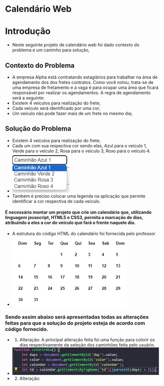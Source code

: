 # Calendário Web 

# Introdução

 - Neste seguinte projeto de calendário web foi dado contexto do problema e um caminho para solução,

## Contexto do Problema

 - A empresa Alpha está contratando estagiários para trabalhar na área de agendamento dos dos fretes contratos. Como você notou, trata-se de uma empresa de fretamento e a vaga é para ocupar uma área que ficará responsável por realizar os agendamentos. A regra de agendamento será a seguinte: 
 - Existem 4 veículos para realização do frete; 
 - Cada veículo será identificado por uma cor; 
 - Um veículo não pode fazer mais de um frete no mesmo dia; 

 ## Solução do Problema
 - Existem 4 veículos para realização do frete;
 - Cada um com sua respectiva cor sendo elas, Azul para o veículo 1, Verde para o veículo 2, Rosa para o veículo 3, Roxo para o veículo 4.
 - ![alt text](image.png) 
 - Também é preciso colocar uma legenda na aplicação que permite identificar a cor respectiva de cada veículo.
 
 #### É necessário montar um projeto que crie um calendário que, utilizando linguagem javascript, HTML5 e CSS3, permita a marcação de dias, atribuindo a eles a cor do veículo que fará o frente naquele dia.
 - A estrutura do código HTML do calendário foi fornecida pelo professor 
 - ![alt text](image-1.png)

 ### Sendo assim abaixo será apresentadas todas as alterações feitas para que a solução do projeto esteja de acordo com código fornecido.
  - 1. Alteração: A principal alteração feita foi uma função para colorir os dias respectivamente da seleção dos caminhões feita pelo usuário.
  - ![alt text](image-2.png)
  - 2. Alteração: 